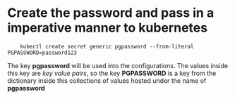# Create the password and pass in a imperative manner to kubernetes

```CMD
    kubectl create secret generic pgpassword --from-literal PGPASSWORD=password123
```

The key **pgpassword** will be used into the configurations.
The values inside this key are _key value pairs_, so the key **PGPASSWORD** is a key from the dictionary inside this collections of values hosted under the name of **pgpassword**

